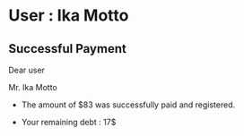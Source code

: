 User : Ika Motto
=============

Successful Payment
---------------------

Dear user

Mr. Ika Motto

* The amount of $83 was successfully paid and registered.
* Your remaining debt : 17$

  
  
  ##
